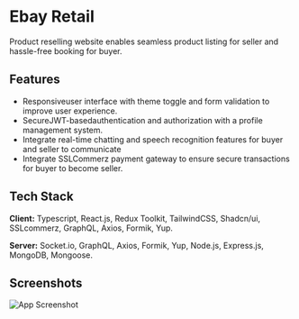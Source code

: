 # Ebay Retail

Product reselling website enables seamless product listing for seller and hassle-free booking for buyer.

## Features

-   Responsiveuser interface with theme toggle and form validation to improve user experience.
-   SecureJWT-basedauthentication and authorization with a profile management system.
-   Integrate real-time chatting and speech recognition features for buyer and seller to communicate
-   Integrate SSLCommerz payment gateway to ensure secure transactions for buyer to become seller.

## Tech Stack

**Client:** Typescript, React.js, Redux Toolkit, TailwindCSS, Shadcn/ui, SSLcommerz, GraphQL, Axios, Formik, Yup.

**Server:** Socket.io, GraphQL, Axios, Formik, Yup, Node.js, Express.js, MongoDB, Mongoose.

## Screenshots

![App Screenshot](https://res.cloudinary.com/dikezpkeg/image/upload/v1711636600/Github%20Screenshot/bio7ayjxn5mtbpfi1p4w.png)
